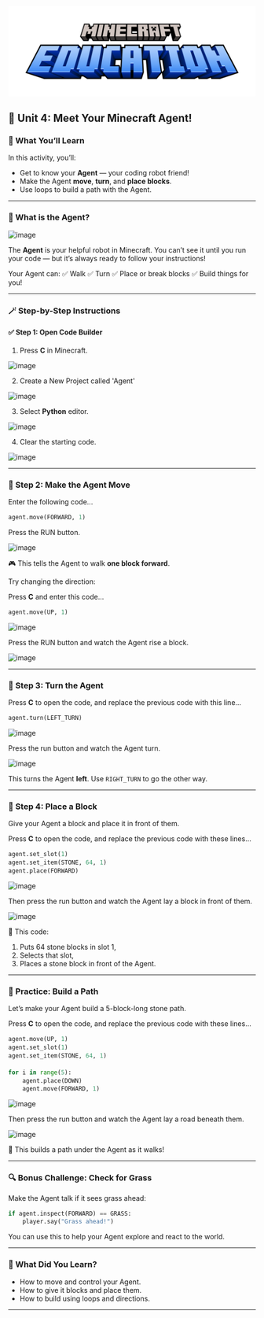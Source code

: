 ![Minecraft Education Logo](images/education-minecraft-logo.png)

## 🤖 Unit 4: Meet Your Minecraft Agent!

### 🎯 What You’ll Learn

In this activity, you’ll:

* Get to know your **Agent** — your coding robot friend!
* Make the Agent **move**, **turn**, and **place blocks**.
* Use loops to build a path with the Agent.

---

### 🤔 What is the Agent?

![image](https://github.com/user-attachments/assets/47360f22-8f6d-4f7c-9368-210ea4181b7f)

The **Agent** is your helpful robot in Minecraft. You can’t see it until you run your code — but it’s always ready to follow your instructions!

Your Agent can:
✅ Walk
✅ Turn
✅ Place or break blocks
✅ Build things for you!

---

### 🪄 Step-by-Step Instructions

#### ✅ Step 1: Open Code Builder

1. Press **C** in Minecraft.

![image](https://github.com/user-attachments/assets/d86d77da-a057-47ae-a0e2-6c0db696415e)

2. Create a New Project called 'Agent'

![image](https://github.com/user-attachments/assets/f9396230-5bdd-40e3-8cfe-f2d1e9a3a964)

3. Select **Python** editor.

![image](https://github.com/user-attachments/assets/eb1b2caf-3a70-4eec-8f88-e78d9d92ce60)

4. Clear the starting code.

![image](https://github.com/user-attachments/assets/37bec060-ccdc-431f-8d87-6dbf7e86a299)

---

### 👣 Step 2: Make the Agent Move

Enter the following code...

```python
agent.move(FORWARD, 1)
```

Press the RUN button.

![image](https://github.com/user-attachments/assets/a9bc696e-6393-4271-9199-dd4b2cfb5feb)

🎮 This tells the Agent to walk **one block forward**.

Try changing the direction:

Press **C** and enter this code...

```python
agent.move(UP, 1)
```
![image](https://github.com/user-attachments/assets/05efc9a2-4e5b-44a8-953f-ae525b5c6af9)

Press the RUN button and watch the Agent rise a block.

![image](https://github.com/user-attachments/assets/4205e56e-e3f1-4ffa-8459-0491070a05a2)

---

### 🔄 Step 3: Turn the Agent

Press **C** to open the code, and replace the previous code with this line...

```python
agent.turn(LEFT_TURN)
```
![image](https://github.com/user-attachments/assets/b3c2c472-891d-4500-820e-6fd6134d2cdf)

Press the run button and watch the Agent turn.

![image](https://github.com/user-attachments/assets/af0e1a3a-98c5-4f02-89d7-298aaa852b25)

This turns the Agent **left**. Use `RIGHT_TURN` to go the other way.

---

### 🧱 Step 4: Place a Block

Give your Agent a block and place it in front of them.

Press **C** to open the code, and replace the previous code with these lines...

```python
agent.set_slot(1)
agent.set_item(STONE, 64, 1)
agent.place(FORWARD)
```
![image](https://github.com/user-attachments/assets/04867a99-f71a-44a3-9110-126ac2ac6d3c)

Then press the run button and watch the Agent lay a block in front of them.

![image](https://github.com/user-attachments/assets/0e7775a4-debc-4265-a01f-0e60d8a7b91b)

🧠 This code:

1. Puts 64 stone blocks in slot 1,
2. Selects that slot,
3. Places a stone block in front of the Agent.

---

### 🧪 Practice: Build a Path

Let’s make your Agent build a 5-block-long stone path.

Press **C** to open the code, and replace the previous code with these lines...

```python
agent.move(UP, 1)
agent.set_slot(1)
agent.set_item(STONE, 64, 1)

for i in range(5):
    agent.place(DOWN)
    agent.move(FORWARD, 1)
```

![image](https://github.com/user-attachments/assets/6a3e2a6a-9f7c-48fa-9ae6-40cfaebf335d)

Then press the run button and watch the Agent lay a road beneath them.

![image](https://github.com/user-attachments/assets/de43b1ca-8c07-46ea-b8ee-a6aa0f061178)

👷 This builds a path under the Agent as it walks!

---

### 🔍 Bonus Challenge: Check for Grass

Make the Agent talk if it sees grass ahead:

```python
if agent.inspect(FORWARD) == GRASS:
    player.say("Grass ahead!")
```

You can use this to help your Agent explore and react to the world.

---

### 🧠 What Did You Learn?

* How to move and control your Agent.
* How to give it blocks and place them.
* How to build using loops and directions.

---

